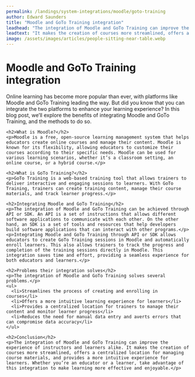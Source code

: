 ```yaml
---
permalink: /landings/system-integrations/moodle/goto-training
author: Edward Saunders
title: "Moodle and GoTo Training integration"
leadhead: "The integration of Moodle and GoTo Training can improve the experience of instructors and learners alike"
leadtext: "It makes the creation of courses more streamlined, offers a centralized location for managing course materials, and provides a more intuitive experience for learners. Whether you’re an educator or a learner, take advantage of this integration to make learning more effective and enjoyable."
image: /assets/images/articles/people-sitting-near-table.webp
---
```

<div class="arttext">    <h1>Moodle and GoTo Training integration</h1>
    <p>Online learning has become more popular than ever, with platforms like Moodle and GoTo Training leading the way. But did you know that you can integrate the two platforms to enhance your learning experience? In this blog post, we’ll explore the benefits of integrating Moodle and GoTo Training, and the methods to do so.</p>
    
    <h2>What is Moodle?</h2>
    <p>Moodle is a free, open-source learning management system that helps educators create online courses and manage their content. Moodle is known for its flexibility, allowing educators to customize their courses according to their specific needs. Moodle can be used for various learning scenarios, whether it’s a classroom setting, an online course, or a hybrid course.</p>
    
    <h2>What is GoTo Training?</h2>
    <p>GoTo Training is a web-based training tool that allows trainers to deliver interactive and engaging sessions to learners. With GoTo Training, trainers can create training content, manage their course materials, and track learner progress.</p>
    
    <h2>Integrating Moodle and GoTo Training</h2>
    <p>The integration of Moodle and GoTo Training can be achieved through API or SDK. An API is a set of instructions that allows different software applications to communicate with each other. On the other hand, an SDK is a set of tools and resources that help developers build software applications that can interact with other programs.</p>
    <p>Integrating Moodle and GoTo Training through API or SDK allows educators to create GoTo Training sessions in Moodle and automatically enroll learners. This also allows trainers to track the progress and completion of the training sessions directly in Moodle. This integration saves time and effort, providing a seamless experience for both educators and learners.</p>
    
    <h2>Problems their integration solves</h2>
    <p>The integration of Moodle and GoTo Training solves several problems.</p>
    <ul>
      <li>Streamlines the process of creating and enrolling in courses</li>
      <li>Offers a more intuitive learning experience for learners</li>
      <li>Provides a centralized location for trainers to manage their content and monitor learner progress</li>
      <li>Reduces the need for manual data entry and averts errors that can compromise data accuracy</li>
    </ul>
    
    <h2>Conclusion</h2>
    <p>The integration of Moodle and GoTo Training can improve the experience of instructors and learners alike. It makes the creation of courses more streamlined, offers a centralized location for managing course materials, and provides a more intuitive experience for learners. Whether you’re an educator or a learner, take advantage of this integration to make learning more effective and enjoyable.</p>
</div>